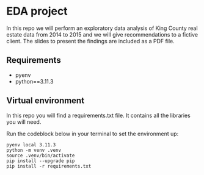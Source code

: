# EDA project

In this repo we will perform an exploratory data analysis of King County real estate data from 2014 to 2015 and we will give recommendations to a fictive client. The slides to present the findings are included as a PDF file.
## Requirements

- pyenv
- python==3.11.3
## Virtual environment

In this repo you will find a requirements.txt file. It contains all the libraries you will need.
 
Run the codeblock below in your terminal to set the environment up:
```
pyenv local 3.11.3
python -m venv .venv
source .venv/bin/activate
pip install --upgrade pip
pip install -r requirements.txt
```